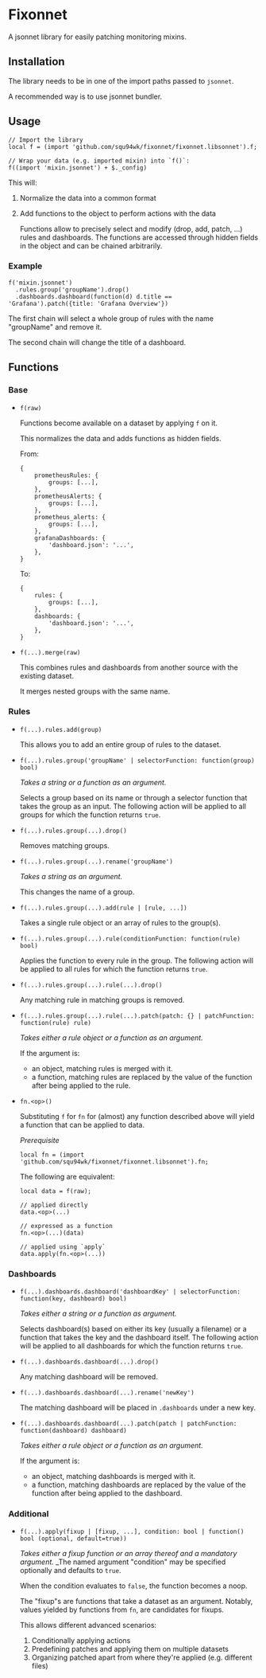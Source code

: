 # Fixonnet

A jsonnet library for easily patching monitoring mixins.

## Installation

The library needs to be in one of the import paths passed to `jsonnet`.

A recommended way is to use jsonnet bundler.

## Usage

```jsonnet
// Import the library
local f = (import 'github.com/squ94wk/fixonnet/fixonnet.libsonnet').f;

// Wrap your data (e.g. imported mixin) into `f()`:
f((import 'mixin.jsonnet') + $._config)
```

This will:

1.  Normalize the data into a common format
2.  Add functions to the object to perform actions with the data
    
    Functions allow to precisely select and modify (drop, add, patch, ...) rules and dashboards.
    The functions are accessed through hidden fields in the object and can be chained arbitrarily.

### Example

```jsonnet
f('mixin.jsonnet')
  .rules.group('groupName').drop()
  .dashboards.dashboard(function(d) d.title == 'Grafana').patch({title: 'Grafana Overview'})
```

The first chain will select a whole group of rules with the name "groupName" and remove it.

The second chain will change the title of a dashboard.

## Functions

### Base

* `f(raw)`

    Functions become available on a dataset by applying `f` on it.

    This normalizes the data and adds functions as hidden fields.

    From:

    ```jsonnet
    {
        prometheusRules: {
            groups: [...],
        },
        prometheusAlerts: {
            groups: [...],
        },
        prometheus_alerts: {
            groups: [...],
        },
        grafanaDashboards: {
            'dashboard.json': '...',
        },
    }
    ```

    To:

    ```jsonnet
    {
        rules: {
            groups: [...],
        },
        dashboards: {
            'dashboard.json': '...',
        },
    }
    ```

* `f(...).merge(raw)`

    This combines rules and dashboards from another source with the existing dataset.

    It merges nested groups with the same name.

### Rules

* `f(...).rules.add(group)`

    This allows you to add an entire group of rules to the dataset.

* `f(...).rules.group('groupName' | selectorFunction: function(group) bool)`

    _Takes a string or a function as an argument._

    Selects a group based on its name or through a selector function that takes the group as an input.
    The following action will be applied to all groups for which the function returns `true`.

* `f(...).rules.group(...).drop()`

    Removes matching groups.

* `f(...).rules.group(...).rename('groupName')`

    _Takes a string as an argument._

    This changes the name of a group.

* `f(...).rules.group(...).add(rule | [rule, ...])`

    Takes a single rule object or an array of rules to the group(s).

* `f(...).rules.group(...).rule(conditionFunction: function(rule) bool)`

    Applies the function to every rule in the group.
    The following action will be applied to all rules for which the function returns `true`.

* `f(...).rules.group(...).rule(...).drop()`

    Any matching rule in matching groups is removed.

* `f(...).rules.group(...).rule(...).patch(patch: {} | patchFunction: function(rule) rule)`

    _Takes either a rule object or a function as an argument._

    If the argument is:

    * an object, matching rules is merged with it.
    * a function, matching rules are replaced by the value of the function after being applied to the rule.

* `fn.<op>()`

    Substituting `f` for `fn` for (almost) any function described above will yield a function that can be applied to data.

    _Prerequisite_

    ```jsonnet
    local fn = (import 'github.com/squ94wk/fixonnet/fixonnet.libsonnet').fn;
    ```

    The following are equivalent:

    ```jsonnet
    local data = f(raw);

    // applied directly
    data.<op>(...)

    // expressed as a function
    fn.<op>(...)(data)

    // applied using `apply`
    data.apply(fn.<op>(...))
    ```

### Dashboards

* `f(...).dashboards.dashboard('dashboardKey' | selectorFunction: function(key, dashboard) bool)`

    _Takes either a string or a function as argument._

    Selects dashboard(s) based on either its key (usually a filename) or a function that takes the key and the dashboard itself.
    The following action will be applied to all dashboards for which the function returns `true`.

* `f(...).dashboards.dashboard(...).drop()`

    Any matching dashboard will be removed.

* `f(...).dashboards.dashboard(...).rename('newKey')`

    The matching dashboard will be placed in `.dashboards` under a new key.

* `f(...).dashboards.dashboard(...).patch(patch | patchFunction: function(dashboard) dashboard)`

    _Takes either a rule object or a function as an argument._

    If the argument is:

    * an object, matching dashboards is merged with it.
    * a function, matching dashboards are replaced by the value of the function after being applied to the dashboard.

### Additional

* `f(...).apply(fixup | [fixup, ...], condition: bool | function() bool (optional, default=true))`

    _Takes either a fixup function or an array thereof and a mandatory argument._
    _The named argument "condition" may be specified optionally and defaults to `true`.

    When the condition evaluates to `false`, the function becomes a noop.

    The "fixup"s are functions that take a dataset as an argument.
    Notably, values yielded by functions from `fn`, are candidates for fixups.

    This allows different advanced scenarios:

    1.  Conditionally applying actions
    2.  Predefining patches and applying them on multiple datasets
    3.  Organizing patched apart from where they're applied (e.g. different files)
